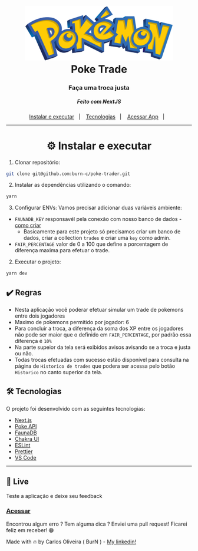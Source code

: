 <h1 align="center">
  <img alt="Poke Trade" title="Poke Trade" src="./public/logoPokemon.png" width="400px" />
  <br/>
  Poke Trade
</h1>

<h3 align="center">
Faça uma troca justa
</h3>
<h5 align="center">
  Feito com NextJS
</h5>

<p align="center">
  <a href="#---instalar-e-executar">Instalar e executar</a>&nbsp;&nbsp;&nbsp;|&nbsp;&nbsp;&nbsp;
  <a href="#-tecnologias">Tecnologias</a>&nbsp;&nbsp;&nbsp;|&nbsp;&nbsp;&nbsp;
  <a href="https://poke-trade-burn.herokuapp.com/">Acessar App</a>&nbsp;&nbsp;&nbsp;|&nbsp;&nbsp;&nbsp;
</p>

<hr>

<h1 align="center">
  ⚙ Instalar e executar
</h1>


1. Clonar repositório:

```sh
git clone git@github.com:burn-c/poke-trader.git
```
2. Instalar as dependências utilizando o comando:
```sh
yarn
```
3. Configurar ENVs:
Vamos precisar adicionar duas variáveis ambiente:
- `FAUNADB_KEY` responsavél pela conexão com nosso banco de dados - [como criar](https://docs.fauna.com/fauna/current/start/)
   - Basicamente para este projeto só precisamos criar um banco de dados, criar a collection `trades` e criar uma `key` como admin. 
- `FAIR_PERCENTAGE` valor de 0 a 100 que define a porcentagem de diferença maxima para efetuar o trade.

2. Executar o projeto:

```sh
yarn dev
```

## :heavy_check_mark: Regras

- Nesta aplicação você poderar efetuar simular um trade de pokemons entre dois jogadores
- Maximo de pokemons permitido por jogador: 6
- Para concluir a troca, a diferença da soma dos XP entre os jogadores não pode ser maior que o definido em `FAIR_PERCENTAGE`, por padrão essa diferença é `10%`
- Na parte supeior da tela será exibidos avisos avisando se a troca e justa ou não.
- Todas trocas efetuadas com sucesso estão disponível para consulta na página de `Historico de trades` que podera ser acessa pelo botão `Historico` no canto superior da tela.

## 🛠 Tecnologias

O projeto foi desenvolvido com as seguintes tecnologias:

-  [Next.js](https://nextjs.org/)
-  [Poke API](https://pokeapi.co/docs/v2)
-  [FaunaDB](https://fauna.com/)
-  [Chakra UI](https://chakra-ui.com/)
-  [ESLint](https://eslint.org/)
-  [Prettier](https://prettier.io/)
-  [VS Code](https://code.visualstudio.com/)

---

## :rocket: Live
Teste a aplicação e deixe seu feedback
### [Acessar](https://poke-trade-burn.herokuapp.com/)

Encontrou algum erro ? Tem alguma dica ? Enviei uma pull request! Ficarei feliz em receber! 😁

Made with 🔥 by Carlos Oliveira ( BurN  ) - [My linkedin!](https://www.linkedin.com/in/carlosoliveiradev/)

